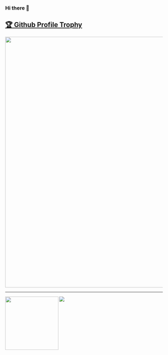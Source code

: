 ### Hi there 👋
<!--[![trophy](https://github-profile-trophy.vercel.app/?username=berdun&theme=onedark)](https://github.com/berdun/github-profile-trophy) -->

<a href="https://github.com/berdun/github-profile-trophy"><h2>🏆 Github Profile Trophy</h2></a>
<a href="https://github.com/berdun/github-profile-trophy">
  <img width=800 src="https://github-profile-trophy.vercel.app/?username=berdun&column=9&theme=gruvbox&no-frame=true"/>
</a>


---

<div>
  <img height="170" align="left" src="https://github-readme-stats.vercel.app/api?username=berdun&count_private=true&include_all_commits=true" />
  <img src="https://github-readme-stats.vercel.app/api/top-langs/?username=berdun&layout=compact" />
</div>

<!--
**Berdun/Berdun** is a ✨ _special_ ✨ repository because its `README.md` (this file) appears on your GitHub profile.

Here are some ideas to get you started:

- 🔭 I’m currently working on ...
- 🌱 I’m currently learning ...
- 👯 I’m looking to collaborate on ...
- 🤔 I’m looking for help with ...
- 💬 Ask me about ...
- 📫 How to reach me: ...
- 😄 Pronouns: ...
- ⚡ Fun fact: ...
-->
